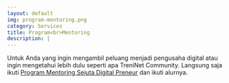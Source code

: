 ```yaml
---
layout: default
img: program-mentoring.png
category: Services
title: Program<br>Mentoring
description: |
---
```

  Untuk Anda yang ingin mengambil peluang menjadi pengusaha digital atau ingin mengetahui lebih dulu seperti apa TreniNet Community. Langsung saja ikuti [Program Mentoring Sejuta Digital Preneur](http://sejutadigitalpreneur.com/adminpreneur) dan ikuti alurnya.
